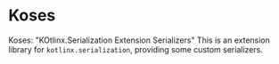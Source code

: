 # Koses
Koses: "KOtlinx.Serialization Extension Serializers"
This is an extension library for `kotlinx.serialization`, providing some custom serializers.
